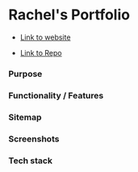 # Rachel's Portfolio

- [Link to website]()

- [Link to Repo]()

### Purpose



### Functionality / Features



### Sitemap



### Screenshots



### Tech stack

